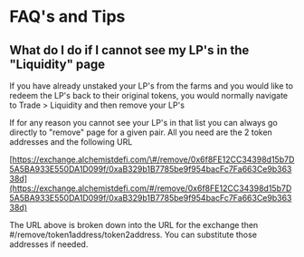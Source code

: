 # FAQ's and Tips

## What do I do if I cannot see my LP's in the "Liquidity" page

If you have already unstaked your LP's from the farms and you would like to redeem the LP's back to their original tokens, you would normally navigate to Trade &gt; Liquidity and then remove your LP's 

If for any reason you cannot see your LP's in that list you can always go directly to "remove" page for a given pair. All you need are the 2 token addresses and the following URL

[https://exchange.alchemistdefi.com/\#/remove/0x6f8FE12CC34398d15b7D5A5BA933E550DA1D099f/0xaB329b1B7785be9f954bacFc7Fa663Ce9b36338d](https://exchange.alchemistdefi.com/#/remove/0x6f8FE12CC34398d15b7D5A5BA933E550DA1D099f/0xaB329b1B7785be9f954bacFc7Fa663Ce9b36338d)

The URL above is broken down into the URL for the exchange then \#/remove/token1address/token2address. You can substitute those addresses if needed. 



